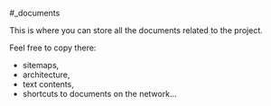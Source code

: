 #_documents

This is where you can store all the documents related to the project.

Feel free to copy there:

* sitemaps,
* architecture,
* text contents,
* shortcuts to documents on the network...